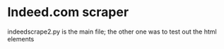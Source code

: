 # Indeed.com scraper

indeedscrape2.py is the main file; the other one was to test out the html elements
